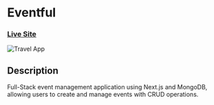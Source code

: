 # Eventful

### [Live Site](https://robertnjenga-eventful.netlify.app/)

![Travel App](https://i.postimg.cc/DwX19CrC/create-events-2.png)

## Description
Full-Stack event management application using Next.js and MongoDB, allowing users to create and manage events with CRUD operations.
